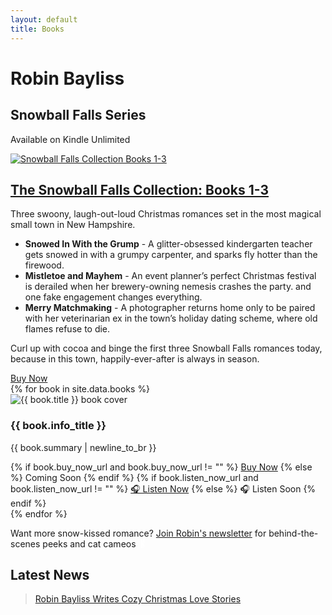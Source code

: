 ```yaml
---
layout: default
title: Books
---
```


<div class="site-title-container">
  <h1 class="site-title">Robin Bayliss</h1>
  <h2 class="series-title">Snowball Falls Series</h2>
  <p class="ku-subtitle">Available on Kindle Unlimited</p>
</div>

<div class="collection-intro">
  <div class="collection-image">
    <a href="https://amzn.to/3IyiW8f" target="_blank" rel="noopener noreferrer">
      <img src="{{ '/assets/images/collection-1-3.jpg' | relative_url }}" alt="Snowball Falls Collection Books 1-3">
    </a>
  </div>
  <div class="collection-text">
    <h2><a href="https://amzn.to/3IyiW8f" target="_blank" rel="noopener noreferrer">The Snowball Falls Collection: Books 1-3</a></h2>
    <p>Three swoony, laugh-out-loud Christmas romances set in the most magical small town in New Hampshire.</p>
    <ul>
      <li><strong>Snowed In With the Grump</strong> - A glitter-obsessed kindergarten teacher gets snowed in with a grumpy carpenter, and sparks fly hotter than the firewood.</li>
      <li><strong>Mistletoe and Mayhem</strong> - An event planner’s perfect Christmas festival is derailed when her brewery-owning nemesis crashes the party. and one fake engagement changes everything.</li>
      <li><strong>Merry Matchmaking</strong> - A photographer returns home only to be paired with her veterinarian ex in the town’s holiday dating scheme, where old flames refuse to die.</li>
    </ul>
    <p>Curl up with cocoa and binge the first three Snowball Falls romances today, because in this town, happily-ever-after is always in season.</p>
    <a href="https://amzn.to/3IyiW8f" class="buy-button collection-buy-button" target="_blank" rel="noopener noreferrer">Buy Now</a>
  </div>
</div>

<div class="book-grid">
  {% for book in site.data.books %}
    <div class="book-card">
      <div class="book-cover">
        <img src="{{ '/assets/images/' | append: book.cover_image | relative_url }}" alt="{{ book.title }} book cover">
      </div>
      <div class="book-info">
        <h3>{{ book.info_title }}</h3>
        <p>{{ book.summary | newline_to_br }}</p>
        <div class="button-group">
          {% if book.buy_now_url and book.buy_now_url != "" %}
          <a href="{{ book.buy_now_url }}" class="buy-button" target="_blank" rel="noopener noreferrer">Buy Now</a>
          {% else %}
          <span class="coming-soon-button">Coming Soon</span>
          {% endif %}
          {% if book.listen_now_url and book.listen_now_url != "" %}
          <a href="{{ book.listen_now_url }}" class="listen-now-button" target="_blank" rel="noopener noreferrer">🎧 Listen Now</a>
          {% else %}
          <span class="audio-coming-soon-button">🎧 Listen Soon</span>
          {% endif %}
        </div>
      </div>
    </div>
  {% endfor %}
</div>

<p class="newsletter-prompt">
  Want more snow-kissed romance? 
  <a href="https://subscribepage.io/RobinBayliss" target="_blank">Join Robin's newsletter</a> 
  for behind-the-scenes peeks and cat cameos <svg class="newsletter-icon" xmlns="http://www.w3.org/2000/svg" width="1.1em" height="1.1em" viewBox="0 0 100 100" style="vertical-align: -0.15em; margin-left: 0.2em;"><text y=".9em" font-size="90" fill="#ffffff">🐾&#xFE0E;</text></svg>
</p>

<div class="facebook-feed-wrapper">
  <h2 class="section-title">Latest News</h2>
  <div class="fb-page" data-href="https://www.facebook.com/RobinBaylissBooks/" data-tabs="timeline" data-width="500" data-height="1000"
    data-small-header="false" data-adapt-container-width="true" data-hide-cover="false" data-show-facepile="false" data-lazy="true">
    <blockquote class="fb-xfbml-parse-ignore" cite="https://www.facebook.com/RobinBaylissBooks/">
      <a href="https://www.facebook.com/RobinBaylissBooks/">
        Robin Bayliss Writes Cozy Christmas Love Stories
      </a>
    </blockquote>
  </div>
</div>

